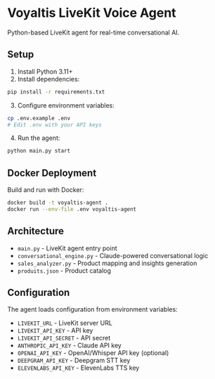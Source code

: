 # Voyaltis LiveKit Voice Agent

Python-based LiveKit agent for real-time conversational AI.

## Setup

1. Install Python 3.11+
2. Install dependencies:
```bash
pip install -r requirements.txt
```

3. Configure environment variables:
```bash
cp .env.example .env
# Edit .env with your API keys
```

4. Run the agent:
```bash
python main.py start
```

## Docker Deployment

Build and run with Docker:
```bash
docker build -t voyaltis-agent .
docker run --env-file .env voyaltis-agent
```

## Architecture

- `main.py` - LiveKit agent entry point
- `conversational_engine.py` - Claude-powered conversational logic
- `sales_analyzer.py` - Product mapping and insights generation
- `produits.json` - Product catalog

## Configuration

The agent loads configuration from environment variables:
- `LIVEKIT_URL` - LiveKit server URL
- `LIVEKIT_API_KEY` - API key
- `LIVEKIT_API_SECRET` - API secret
- `ANTHROPIC_API_KEY` - Claude API key
- `OPENAI_API_KEY` - OpenAI/Whisper API key (optional)
- `DEEPGRAM_API_KEY` - Deepgram STT key
- `ELEVENLABS_API_KEY` - ElevenLabs TTS key
